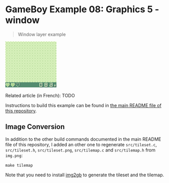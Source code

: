 # GameBoy Example 08: Graphics 5 - window

> Window layer example

![Graphics 5](./graphics5-screenshot.gif)

Related article (in French): TODO

Instructions to build this example can be found in [the main README file of this repository](https://github.com/flozz/gameboy-examples/#compiling-examples).


## Image Conversion

In addition to the other build commands documented in the main README file of this repository, I added an other one to regenerate `src/tileset.c`, `src/tileset.h`, `src/tileset.png`, `src/tilemap.c` and `src/tilemap.h` from `img.png`:

    make tilemap

Note that you need to install [img2gb][] to generate the tileset and the tilemap.


[img2gb]: https://github.com/flozz/img2gb
